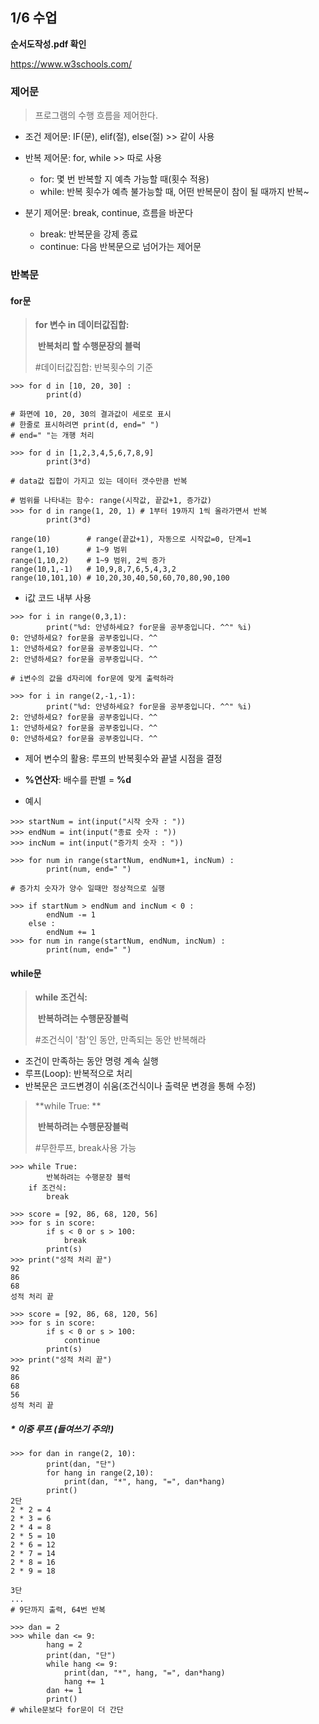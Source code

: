 ## 1/6 수업

**순서도작성.pdf 확인**

https://www.w3schools.com/



### 제어문

> 프로그램의 수행 흐름을 제어한다.

* 조건 제어문: IF(문), elif(절), else(절) >> 같이 사용
* 반복 제어문: for, while >> 따로 사용
  * for: 몇 번 반복할 지 예측 가능할 때(횟수 적용)
  * while: 반복 횟수가 예측 불가능할 때, 어떤 반복문이 참이 될 때까지 반복~

* 분기 제어문: break, continue, 흐름을 바꾼다
  * break: 반복문을 강제 종료
  * continue: 다음 반복문으로 넘어가는 제어문





### 반복문

#### for문

> **for 변수 in 데이터값집합:**
>
> ​	**반복처리 할 수행문장의 블럭**
>
> #데이터값집합: 반복횟수의 기준

```
>>> for d in [10, 20, 30] :
		print(d)

# 화면에 10, 20, 30의 결과값이 세로로 표시
# 한줄로 표시하려면 print(d, end=" ")
# end=" "는 개행 처리
```

```
>>> for d in [1,2,3,4,5,6,7,8,9]
		print(3*d)
		
# data값 집합이 가지고 있는 데이터 갯수만큼 반복
```

```
# 범위를 나타내는 함수: range(시작값, 끝값+1, 증가값)
>>> for d in range(1, 20, 1) # 1부터 19까지 1씩 올라가면서 반복
		print(3*d)
```

```
range(10)		 # range(끝값+1), 자동으로 시작값=0, 단계=1
range(1,10) 	 # 1~9 범위
range(1,10,2) 	 # 1~9 범위, 2씩 증가
range(10,1,-1) 	 # 10,9,8,7,6,5,4,3,2
range(10,101,10) # 10,20,30,40,50,60,70,80,90,100
```



* i값 코드 내부 사용

```
>>> for i in range(0,3,1):
		print("%d: 안녕하세요? for문을 공부중입니다. ^^" %i)
0: 안녕하세요? for문을 공부중입니다. ^^
1: 안녕하세요? for문을 공부중입니다. ^^
2: 안녕하세요? for문을 공부중입니다. ^^

# i변수의 값을 d자리에 for문에 맞게 출력하라
```

```
>>> for i in range(2,-1,-1):
		print("%d: 안녕하세요? for문을 공부중입니다. ^^" %i)
2: 안녕하세요? for문을 공부중입니다. ^^
1: 안녕하세요? for문을 공부중입니다. ^^
0: 안녕하세요? for문을 공부중입니다. ^^
```

* 제어 변수의 활용: 루프의 반복횟수와 끝낼 시점을 결정
* **%연산자**: 배수를 판별 = **%d**



* 예시

```
>>> startNum = int(input("시작 숫자 : "))
>>> endNum = int(input("종료 숫자 : "))
>>> incNum = int(input("증가치 숫자 : "))

>>> for num in range(startNum, endNum+1, incNum) :
    	print(num, end=" ")

# 증가치 숫자가 양수 일때만 정상적으로 실행
```

```
>>> if startNum > endNum and incNum < 0 :
    	endNum -= 1
	else :
   		endNum += 1
>>> for num in range(startNum, endNum, incNum) :
    	print(num, end=" ")
```





#### while문

>**while 조건식:**
>
>​	**반복하려는 수행문장블럭**
>
>#조건식이 '참'인 동안, 만족되는 동안 반복해라	

* 조건이 만족하는 동안 명령 계속 실행
* 루프(Loop): 반복적으로 처리
* 반복문은 코드변경이 쉬움(조건식이나 출력문 변경을 통해 수정)



> **while True: **
>
> ​	**반복하려는 수행문장블럭**
>
> #무한루프, break사용 가능

```
>>> while True:
		반복하려는 수행문장 블럭
	if 조건식:
		break
```

```
>>> score = [92, 86, 68, 120, 56]
>>> for s in score:
		if s < 0 or s > 100:
			break
		print(s)
>>> print("성적 처리 끝")
92
86
68
성적 처리 끝
```

```
>>> score = [92, 86, 68, 120, 56]
>>> for s in score:
		if s < 0 or s > 100:
			continue
		print(s)
>>> print("성적 처리 끝")
92
86
68
56
성적 처리 끝
```



##### * 이중 루프 (들여쓰기 주의!)

```
>>> for dan in range(2, 10):
		print(dan, "단")
		for hang in range(2,10):
			print(dan, "*", hang, "=", dan*hang)
		print()
2단
2 * 2 = 4
2 * 3 = 6
2 * 4 = 8
2 * 5 = 10
2 * 6 = 12
2 * 7 = 14
2 * 8 = 16
2 * 9 = 18

3단
...
# 9단까지 출력, 64번 반복
```

```
>>> dan = 2
>>> while dan <= 9:
		hang = 2
		print(dan, "단")
		while hang <= 9:
			print(dan, "*", hang, "=", dan*hang)
			hang += 1
		dan += 1
		print()
# while문보다 for문이 더 간단
```

